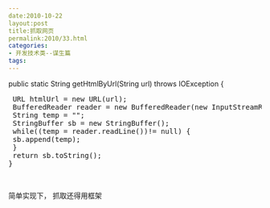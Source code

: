 ```yaml
---
date:2010-10-22
layout:post
title:抓取网页
permalink:2010/33.html
categories:
- 开发技术类--谋生篇
tags:
---
```



<p>
	public static String getHtmlByUrl(String url) throws IOException {
</p>
<p>
<pre class="prettyprint lang-java linenums"> URL htmlUrl = new URL(url);
 BufferedReader reader = new BufferedReader(new InputStreamReader(htmlUrl.openStream()));
 String temp = "";
 StringBuffer sb = new StringBuffer();
 while((temp = reader.readLine())!= null) {
 sb.append(temp);
 }
 return sb.toString();
}</pre>
</p>
<p>
	<br />
</p>
<p>
	简单实现下， 抓取还得用框架
</p>